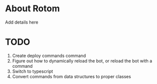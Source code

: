 # About Rotom

Add details here

# TODO

1. Create deploy commands command
2. Figure out how to dynamically reload the bot, or reload the bot with a command
3. Switch to typescript
4. Convert commands from data structures to proper classes

